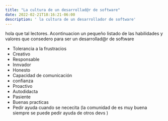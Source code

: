 ```yaml
---
title: "La cultura de un desarrollad@r de software"
date: 2022-02-21T18:16:21-06:00
description: ' la cultura de un desarrollador de software'
---
```

hola que tal lectores. Acontinuacion un pequeño listado de las habilidades y valores que consedero para ser un desarrollad@r de software

- Tolerancia a la frustracios
- Creativo
- Responsable
- Innvador
- Honesto
- Capacidad de comunicación
- confianza
- Proactivo
- Autodidacta
- Pasiente
- Buenas practicas
- Pedir ayuda  cuando se nececita (la comunidad de  es muy buena  siempre se puede pedir ayuda de otros devs )

